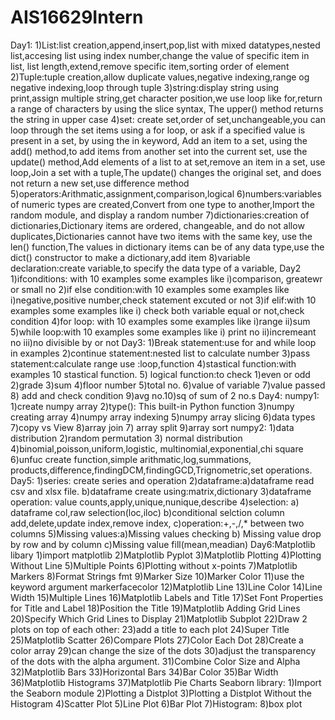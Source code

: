 # AIS16629Intern
Day1:
1)List:list creation,append,insert,pop,list with mixed datatypes,nested list,accesing list using index number,change the value of specific item in list,
list length,extend,remove specific item,sorting order of element
2)Tuple:tuple creation,allow duplicate values,negative indexing,range og negative indexing,loop through tuple
3)string:display string using print,assign multiple string,get character position,we use loop like for,return a range of characters by using the slice syntax,
The upper() method returns the string in upper case
4)set: create set,order of set,unchangeable,you can loop through the set items using a for loop, or ask if a specified value is present in a set, by using the in keyword,
Add an item to a set, using the add() method,to add items from another set into the current set, use the update() method,Add elements of a list to at set,remove an item in a set,
use loop,Join a set with a tuple,The update() changes the original set, and does not return a new set,use difference method
5)operators:Arithmatic,assignment,comparison,logical
6)numbers:variables of numeric types are created,Convert from one type to another,Import the random module, and display a random number
7)dictionaries:creation of dictionaries,Dictionary items are ordered, changeable, and do not allow duplicates,Dictionaries cannot have two items with the same key,
use the len() function,The values in dictionary items can be of any data type,use the dict() constructor to make a dictionary,add item
8)variable declaration:create variable,to specify the data type of a variable,
Day2
1)ifconditions: with 10 examples some examples like i)comparison, greatewr or small no
2)if else condition:with 10 examples some examples like i)negative,positive number,check statement excuted or not
3)if elif:with 10 examples some examples like i) check both variable equal or not,check condition
4)for loop: with 10 examples some examples like i)range ii)sum
5)while loop:with 10 examples some examples like i) print no ii)incremeant no iii)no divisible by or not
Day3:
1)Break statement:use for and while loop in examples
2)continue statement:nested list to calculate number
3)pass statement:calculate range use :loop,function
4)stastical function:with examples 10 stastical function.
5) logical function:to check 1)even or odd 2)grade 3)sum 4)floor number 5)total no. 6)value of variable 7)value passed 8) add and check condition 9)avg no.10)sq of sum of 2 no.s
Day4:
numpy1:
1)create numpy array
2)type(): This built-in Python function
3)numpy creating array
4)numpy array indexing
5)numpy array slicing
6)data types
7)copy vs View
8)array join
7) array split
9)array sort
numpy2:
1)data distribution
2)random permutation
3) normal distribution
4)binomial,poisson,uniform,logistic, multinomial,exponential,chi square
6)unfuc create function,simple arithmatic,log,summations, products,difference,findingDCM,findingGCD,Trignometric,set operations.
Day5:
1)series: create series and operation
2)dataframe:a)dataframe read csv and xlsx file.
            b)dataframe create using:matrix,dictionary
3)dataframe operation: value counts,apply,unique,nunique,describe
4)selection: a) dataframe col,raw selection(loc,iloc)
             b)conditional selction column add,delete,update index,remove index,
             c)operation:+,-,/,* between two columns
5)Missing values:a)Missing values checking
                 b) Missing value drop by row and by column
                 c)Missing value fill(mean,meadian)
Day6:Matplotlib libary
1)import matplotlib
2)Matplotlib Pyplot
3)Matplotlib Plotting
4)Plotting Without Line
5)Multiple Points
6)Plotting without x-points
7)Matplotlib Markers
8)Format Strings fmt
9)Marker Size
10)Marker Color
11)use the keyword argument markerfacecolor 
12)Matplotlib Line
13)Line Color
14)Line Width
15)Multiple Lines
16)Matplotlib Labels and Title
17)Set Font Properties for Title and Label
18)Position the Title
19)Matplotlib Adding Grid Lines
20)Specify Which Grid Lines to Display
21)Matplotlib Subplot
22)Draw 2 plots on top of each other:
23)add a title to each plot
24)Super Title
25)Matplotlib Scatter
26)Compare Plots
27)Color Each Dot
28)Create a color array
29)can change the size of the dots 
30)adjust the transparency of the dots with the alpha argument.
31)Combine Color Size and Alpha
32)Matplotlib Bars
33)Horizontal Bars
34)Bar Color
35)Bar Width
36)Matplotlib Histograms
37)Matplotlib Pie Charts
Seaborn library:
1)Import the Seaborn module 
2)Plotting a Distplot
3)Plotting a Distplot Without the Histogram
4)Scatter Plot
5)Line Plot
6)Bar Plot
7)Histogram:
8)box plot
